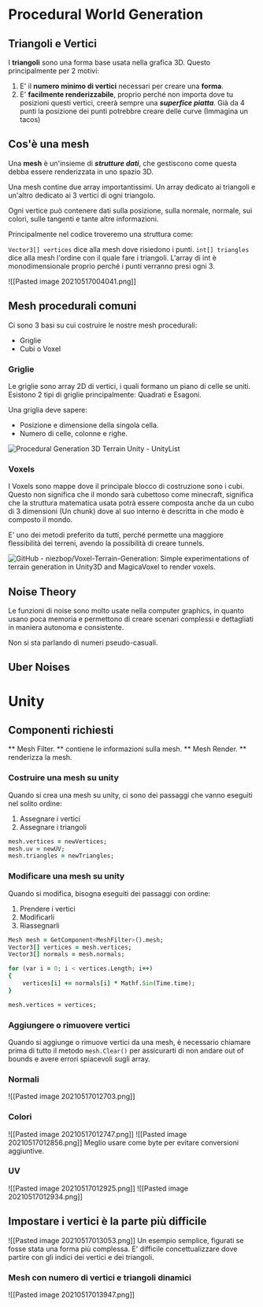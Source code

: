 Procedural World Generation
===
## Triangoli e Vertici
I **triangoli** sono una forma base usata nella grafica 3D. 
Questo principalmente per 2 motivi:
1) E' il **numero minimo di vertici** necessari per creare una **forma**.
2) E' **facilmente renderizzabile**, proprio perché non importa dove tu posizioni questi vertici, creerà sempre una ***superfice piatta***. Già da 4 punti la posizione dei punti potrebbre creare delle curve (Immagina un tacos)

## Cos'è una mesh
Una **mesh** è un'insieme di ***strutture dati***, che gestiscono come questa debba essere renderizzata in uno spazio 3D.

Una mesh contine due array importantissimi. Un array dedicato ai triangoli e un'altro dedicato ai 3 vertici di ogni triangolo. 

Ogni vertice può contenere dati sulla posizione, sulla normale, normale, sui colori, sulle tangenti e tante altre informazioni.

Principalmente nel codice troveremo una struttura come:

`Vector3[] vertices` dice alla mesh dove risiedono i punti.
`int[] triangles` dice alla mesh l'ordine con il quale fare i triangoli. L'array di int è monodimensionale proprio perché i punti verranno presi ogni 3.

![[Pasted image 20210517004041.png]]


## Mesh procedurali comuni
Ci sono 3 basi su cui costruire le nostre mesh procedurali:
* Griglie
* Cubi o Voxel

### Griglie
Le griglie sono array 2D di vertici, i quali formano un piano di celle se uniti. Esistono 2 tipi di griglie principalmente: Quadrati e  Esagoni. 

Una griglia deve sapere:
* Posizione e dimensione della singola cella.
* Numero di celle, colonne e righe.

![Procedural Generation 3D Terrain Unity - UnityList](https://raw.githubusercontent.com/killicolin/Procedural-Generation-3D-Terrain-Unity-/master/Ressources/noiseValue.png)

### Voxels
I Voxels sono mappe dove il principale blocco di costruzione sono i cubi. Questo non significa che il mondo sarà cubettoso come minecraft, significa che la struttura matematica usata potrà essere composta anche da un cubo di 3 dimensioni (Un chunk) dove al suo interno è descritta in che modo è composto il mondo.

E' uno dei metodi preferito da tutti, perché permette una maggiore flessibilità dei terreni, avendo la possibilità di creare tunnels.

![GitHub - niezbop/Voxel-Terrain-Generation: Simple experimentations of terrain  generation in Unity3D and MagicaVoxel to render voxels.](https://camo.githubusercontent.com/97379c90c96dfa6680be18a3e6bf6d1e9032a77788d15cd5d6f740b9a98a423b/687474703a2f2f692e696d6775722e636f6d2f4f72326e7338582e706e67)

## Noise Theory
Le funzioni di noise sono molto usate nella computer graphics, in quanto usano poca memoria e permettono di creare scenari complessi e dettagliati in maniera autonoma e consistente. 

Non si sta parlando di numeri pseudo-casuali.

## Uber Noises



# Unity
 ## Componenti richiesti
** Mesh Filter. ** contiene le informazioni sulla mesh.
** Mesh Render. ** renderizza la mesh.

### Costruire una mesh su unity
Quando si crea una mesh su unity, ci sono dei passaggi che vanno eseguiti nel solito ordine:
1) Assegnare i vertici
2) Assegnare i triangoli

```f
mesh.vertices = newVertices;
mesh.uv = newUV;
mesh.triangles = newTriangles;
```

### Modificare una mesh su unity
Quando si modifica, bisogna eseguiti dei passaggi con ordine:
1) Prendere i vertici
2) Modificarli
3) Riassegnarli

```f
Mesh mesh = GetComponent<MeshFilter>().mesh;
Vector3[] vertices = mesh.vertices;
Vector3[] normals = mesh.normals;

for (var i = 0; i < vertices.Length; i++)
{
	vertices[i] += normals[i] * Mathf.Sin(Time.time);
}

mesh.vertices = vertices;
```

### Aggiungere o rimuovere vertici
Quando si aggiunge o rimuove vertici da una mesh, è necessario chiamare prima di tutto il metodo `mesh.Clear()` per assicurarti di non andare out of bounds e avere errori spiacevoli sugli array.

### Normali
![[Pasted image 20210517012703.png]]

### Colori
![[Pasted image 20210517012747.png]]
![[Pasted image 20210517012856.png]]
Meglio usare come byte per evitare conversioni aggiuntive.

### UV 
![[Pasted image 20210517012925.png]]
![[Pasted image 20210517012934.png]]

## Impostare i vertici è la parte più difficile
![[Pasted image 20210517013053.png]]
Un esempio semplice, figurati se fosse stata una forma più complessa. E' difficile concettualizzare dove partire con gli indici dei vertici e dei triangoli.

### Mesh con numero di vertici e triangoli dinamici

![[Pasted image 20210517013947.png]]